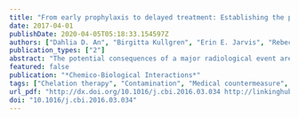 ```yaml
---
title: "From early prophylaxis to delayed treatment: Establishing the plutonium decorporation activity window of hydroxypyridinonate chelating agents"
date: 2017-04-01
publishDate: 2020-04-05T05:18:33.154597Z
authors: ["Dahlia D. An", "Birgitta Kullgren", "Erin E. Jarvis", "Rebecca J. Abergel"]
publication_types: ["2"]
abstract: "The potential consequences of a major radiological event are not only large-scale external radiation exposure of the population, but also uncontrolled dissemination of, and internal contamination with, radionuclides. When planning an emergency response to radiological and nuclear incidents, one must consider the need for not only post-exposure treatment for contaminated individuals, but also prophylactic measures to protect the workforce facing contaminated areas and patients in the aftermath of such events. In addition to meeting the desired criteria for post-exposure treatments such as safety, ease of administration, and broad-spectrum efficacy against multiple radionuclides and levels of challenge, ideal prophylactic countermeasures must include rapid onset; induce minimal to no performance-decrementing side effects; be compatible with current military Chemical, Biological, Radiological, Nuclear, and Explosive countermeasures; and require minimal logistical burdens. Hydroxypyridinone-based actinide decorporation agents have shown the most promise as decorporation strategies for various radionuclides of concern, including the actinides plutonium and americium. The studies presented here probe the extent of plutonium decorporation efficacy for two chelating agents, 3,4,3-LI(1,2-HOPO) and 5-LIO(Me-3,2-HOPO), from early pre-exposure time points to a delay of up to 7 days in parenteral or oral treatment administration, i.e., well beyond the initial hours of emergency response. Despite delayed treatment after a contamination event, both ligands clearly enhanced plutonium elimination through the investigated 7-day post-treatment period. In addition, a remarkable prophylactic efficacy was revealed for 3,4,3-LI(1,2-HOPO) with treatment as early as 48??h before the plutonium challenge. This work provides new perspectives in the indication and use of experimental actinide decorporation treatments."
featured: false
publication: "*Chemico-Biological Interactions*"
tags: ["Chelation therapy", "Contamination", "Medical countermeasure", "Prophylaxis", "Radionuclides"]
url_pdf: "http://dx.doi.org/10.1016/j.cbi.2016.03.034 http://linkinghub.elsevier.com/retrieve/pii/S000927971630103X"
doi: "10.1016/j.cbi.2016.03.034"
---
```


